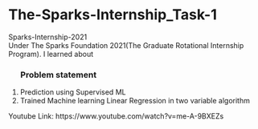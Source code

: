 # The-Sparks-Internship_Task-1
Sparks-Internship-2021 <br>
Under The Sparks Foundation 2021(The Graduate Rotational Internship Program). I learned about<br>
<ol>
 <h3>Problem statement</h3>
 <li>Prediction using Supervised ML</li>
 <li> Trained Machine learning Linear Regression in two variable algorithm</li>
</ol>
Youtube Link: https://www.youtube.com/watch?v=me-A-9BXEZs
